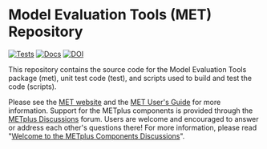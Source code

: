 Model Evaluation Tools (MET) Repository
=======================================

<!-- Start of Badges -->
[![Tests](https://github.com/DTCenter/MET/actions/workflows/testing.yml/badge.svg?event=push)](https://github.com/DTCenter/MET/actions/workflows/testing.yml)
[![Docs](https://img.shields.io/badge/Documentation-latest-brightgreen.svg)](https://met.readthedocs.io)
[![DOI](https://zenodo.org/badge/DOI/10.5281/zenodo.5565322.svg)](https://doi.org/10.5281/zenodo.5565322)

This repository contains the source code for the Model Evaluation Tools package (met), unit test code (test), and scripts used to build and test the code (scripts).

Please see the [MET website](https://dtcenter.org/community-code/model-evaluation-tools-met) and the [MET User's Guide](https://met.readthedocs.io/en/latest) for more information.  Support	for the	METplus	components is provided through the [METplus Discussions](https://github.com/dtcenter/METplus/discussions) forum.  Users are welcome and encouraged to answer or address each other's questions there!  For more information, please read "[Welcome to the METplus Components Discussions](https://github.com/dtcenter/METplus/discussions/939)".
